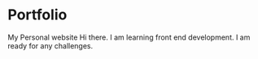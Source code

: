 # Portfolio
My Personal website
Hi there. I am learning front end development. I am ready for any challenges.
